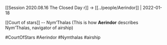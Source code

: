 [[Session 2020.08.16 The Closed Day r]] -> [[../people/Aerindor]] | 2022-01-18


[[Court of stars]] -- Nym’Thalas (This is how **Aerindor** describes Nym’Thalas, navigator of airship)

#CourtOfStars #Aerindor #Nymthalas #airship 